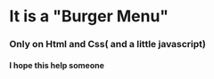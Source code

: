 # It is a "Burger Menu"

### Only on Html and Css( and a little javascript)

#### I hope this help someone